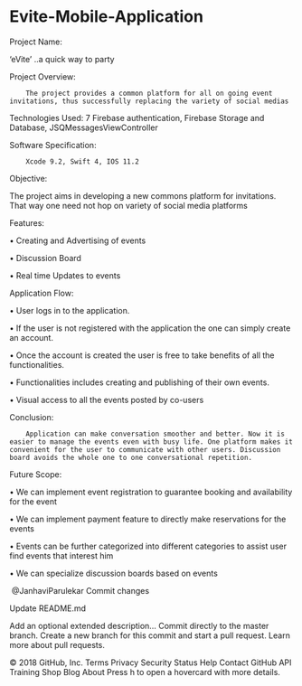 
 

# Evite-Mobile-Application

 Project Name:

‘eVite’ ..a quick way to party

 Project Overview:

        The project provides a common platform for all on going event invitations, thus successfully replacing the variety of social medias 

 Technologies Used:
7
        Firebase authentication, Firebase Storage and Database, JSQMessagesViewController

 Software Specification:

        Xcode 9.2, Swift 4, IOS 11.2

 Objective:

The project aims in developing a new commons platform for invitations. That way one need not hop on variety of social media platforms

 Features:

•       Creating and Advertising of events

•       Discussion Board

•       Real time Updates to events

 Application Flow:

•       User logs in to the application.

•       If the user is not registered with the application the one can simply create an account.

•       Once the account is created the user is free to take benefits of all the functionalities.

•       Functionalities includes creating and publishing of their own events.

•       Visual access to all the events posted by co-users

 Conclusion:

        Application can make conversation smoother and better. Now it is easier to manage the events even with busy life. One platform makes it convenient for the user to communicate with other users. Discussion board avoids the whole one to one conversational repetition.

 Future Scope:

•       We can implement event registration to guarantee booking and availability for the event

•       We can implement payment feature to directly make reservations for the events

•       Events can be further categorized into different categories to assist user find events that interest him

•       We can specialize discussion boards based on events

​
@JanhaviParulekar
Commit changes

Update README.md

Add an optional extended description…
  Commit directly to the master branch.
  Create a new branch for this commit and start a pull request. Learn more about pull requests.
 
© 2018 GitHub, Inc.
Terms
Privacy
Security
Status
Help
Contact GitHub
API
Training
Shop
Blog
About
Press h to open a hovercard with more details.

